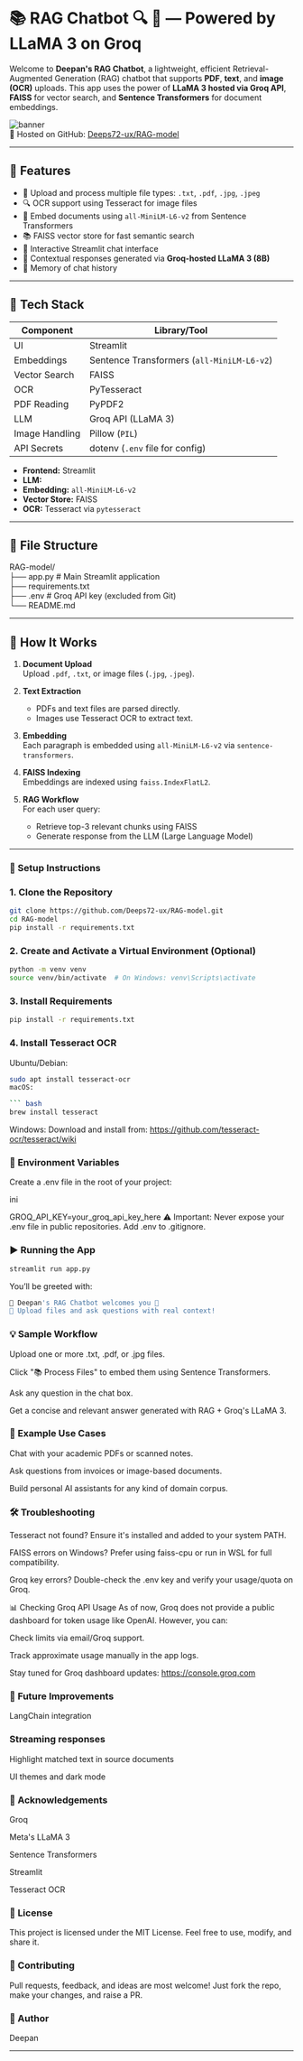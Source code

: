 # 📚 RAG Chatbot 🔍 🤖 — Powered by LLaMA 3 on Groq

Welcome to **Deepan's RAG Chatbot**, a lightweight, efficient Retrieval-Augmented Generation (RAG) chatbot that supports **PDF**, **text**, and **image (OCR)** uploads. This app uses the power of **LLaMA 3 hosted via Groq API**, **FAISS** for vector search, and **Sentence Transformers** for document embeddings.

![banner](https://img.shields.io/badge/Powered%20By-Groq%20%2B%20LLaMA3-brightgreen)  
🔗 Hosted on GitHub: [Deeps72-ux/RAG-model](https://github.com/Deeps72-ux/RAG-model)

---

## 🚀 Features

- 📁 Upload and process multiple file types: `.txt`, `.pdf`, `.jpg`, `.jpeg`
- 🔍 OCR support using Tesseract for image files
- 🧠 Embed documents using `all-MiniLM-L6-v2` from Sentence Transformers
- 📚 FAISS vector store for fast semantic search
- 💬 Interactive Streamlit chat interface
- 🤖 Contextual responses generated via **Groq-hosted LLaMA 3 (8B)**
- 💬 Memory of chat history

---

## 🧰 Tech Stack

| Component       | Library/Tool                             |
|-----------------|-------------------------------------------|
| UI              | Streamlit                                |
| Embeddings      | Sentence Transformers (`all-MiniLM-L6-v2`) |
| Vector Search   | FAISS                                     |
| OCR             | PyTesseract                               |
| PDF Reading     | PyPDF2                                    |
| LLM             | Groq API (LLaMA 3)                        |
| Image Handling  | Pillow (`PIL`)                            |
| API Secrets     | dotenv (`.env` file for config)           |

- **Frontend:** Streamlit
- **LLM:** 
- **Embedding:** `all-MiniLM-L6-v2`
- **Vector Store:** FAISS
- **OCR:** Tesseract via `pytesseract`

---

## 📁 File Structure
RAG-model/ <br>
├── app.py # Main Streamlit application  <br>
├── requirements.txt <br>
├── .env # Groq API key (excluded from Git) <br>
└── README.md <br>

---

## 🧪 How It Works

1. **Document Upload**  
   Upload `.pdf`, `.txt`, or image files (`.jpg`, `.jpeg`).
   
2. **Text Extraction**  
   - PDFs and text files are parsed directly.
   - Images use Tesseract OCR to extract text.

3. **Embedding**  
   Each paragraph is embedded using `all-MiniLM-L6-v2` via `sentence-transformers`.

4. **FAISS Indexing**  
   Embeddings are indexed using `faiss.IndexFlatL2`.

5. **RAG Workflow**  
   For each user query:
   - Retrieve top-3 relevant chunks using FAISS
   - Generate response from the LLM (Large Language Model)

---


### 📝 Setup Instructions

### 1. Clone the Repository

```bash
git clone https://github.com/Deeps72-ux/RAG-model.git
cd RAG-model
pip install -r requirements.txt
```

### 2. Create and Activate a Virtual Environment (Optional)
```bash
python -m venv venv
source venv/bin/activate  # On Windows: venv\Scripts\activate
```
### 3. Install Requirements
``` bash
pip install -r requirements.txt
```
### 4. Install Tesseract OCR

Ubuntu/Debian:
``` bash
sudo apt install tesseract-ocr
macOS:

``` bash
brew install tesseract
```
Windows: Download and install from: https://github.com/tesseract-ocr/tesseract/wiki

### 🔐 Environment Variables
Create a .env file in the root of your project:

ini

GROQ_API_KEY=your_groq_api_key_here
⚠️ Important: Never expose your .env file in public repositories. Add .env to .gitignore.

### ▶️ Running the App
``` bash
streamlit run app.py
```
You’ll be greeted with:

```bash
🌟 Deepan's RAG Chatbot welcomes you 🙂
📎 Upload files and ask questions with real context!
```

### 💡 Sample Workflow
Upload one or more .txt, .pdf, or .jpg files.

Click "📚 Process Files" to embed them using Sentence Transformers.

Ask any question in the chat box.

Get a concise and relevant answer generated with RAG + Groq's LLaMA 3.

### 🧪 Example Use Cases
Chat with your academic PDFs or scanned notes.

Ask questions from invoices or image-based documents.

Build personal AI assistants for any kind of domain corpus.

### 🛠️ Troubleshooting
Tesseract not found?
Ensure it's installed and added to your system PATH.

FAISS errors on Windows?
Prefer using faiss-cpu or run in WSL for full compatibility.

Groq key errors?
Double-check the .env key and verify your usage/quota on Groq.

📊 Checking Groq API Usage
As of now, Groq does not provide a public dashboard for token usage like OpenAI. However, you can:

Check limits via email/Groq support.

Track approximate usage manually in the app logs.

Stay tuned for Groq dashboard updates: https://console.groq.com

### 🔮 Future Improvements
 LangChain integration

### Streaming responses

 Highlight matched text in source documents

 UI themes and dark mode

### 🙏 Acknowledgements
Groq

Meta's LLaMA 3

Sentence Transformers

Streamlit

Tesseract OCR

### 📜 License
This project is licensed under the MIT License. Feel free to use, modify, and share it.

### 🤝 Contributing
Pull requests, feedback, and ideas are most welcome!
Just fork the repo, make your changes, and raise a PR.

### 👋 Author
Deepan


---


